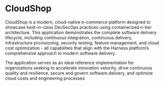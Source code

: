# CloudShop
CloudShop is a modern, cloud-native e-commerce platform designed to showcase best-in-class DevSecOps practices using containerized n-tier architecture. This application demonstrates the complete software delivery lifecycle, including continuous integration, continuous delivery, infrastructure provisioning, security testing, feature management, and cloud cost optimization - all capabilities that align with the Harness platform’s comprehensive approach to modern software delivery.

The application serves as an ideal reference implementation for organizations seeking to accelerate innovation velocity, drive continuous quality and resilience, secure and govern software delivery, and optimize cloud costs and engineering processes
